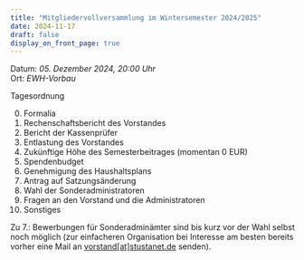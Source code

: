 ```yaml
---
title: "Mitgliedervollversammlung im Wintersemester 2024/2025"
date: 2024-11-17
draft: false
display_on_front_page: true
---
```


Datum: _05. Dezember 2024, 20:00 Uhr_  
Ort: _EWH-Vorbau_  

Tagesordnung

0. Formalia
1. Rechenschaftsbericht des Vorstandes
2. Bericht der Kassenprüfer
3. Entlastung des Vorstandes
4. Zukünftige Höhe des Semesterbeitrages (momentan 0 EUR)
5. Spendenbudget
6. Genehmigung des Haushaltsplans
7. Antrag auf Satzungsänderung
8. Wahl der Sonderadministratoren
9. Fragen an den Vorstand und die Administratoren
10. Sonstiges


Zu 7\.: Bewerbungen für Sonderadminämter sind bis kurz vor der Wahl selbst noch möglich (zur einfacheren Organisation bei Interesse am besten bereits vorher eine Mail an [vorstand[at]stustanet.de](https://stustanet.de/mail/vorstand) senden).